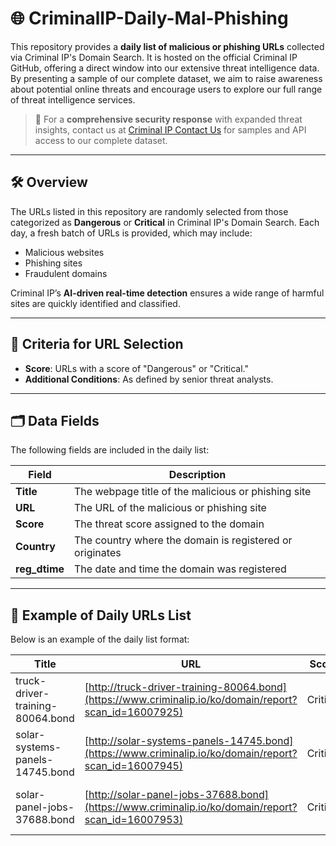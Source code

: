 # 🌐 CriminalIP-Daily-Mal-Phishing

This repository provides a **daily list of malicious or phishing URLs** collected via Criminal IP's Domain Search. It is hosted on the official Criminal IP GitHub, offering a direct window into our extensive threat intelligence data. By presenting a sample of our complete dataset, we aim to raise awareness about potential online threats and encourage users to explore our full range of threat intelligence services.

> 🚨 For a **comprehensive security response** with expanded threat insights, contact us at [Criminal IP Contact Us](https://www.criminalip.io/contact-us) for samples and API access to our complete dataset.

---

## 🛠️ Overview

The URLs listed in this repository are randomly selected from those categorized as **Dangerous** or **Critical** in Criminal IP's Domain Search. Each day, a fresh batch of URLs is provided, which may include:
- Malicious websites
- Phishing sites
- Fraudulent domains

Criminal IP’s **AI-driven real-time detection** ensures a wide range of harmful sites are quickly identified and classified.

---

## 🎯 Criteria for URL Selection

- **Score**: URLs with a score of "Dangerous" or "Critical."
- **Additional Conditions**: As defined by senior threat analysts.

---

## 🗂️ Data Fields

The following fields are included in the daily list:

| **Field**      | **Description**                                             |
|----------------|-------------------------------------------------------------|
| **Title**      | The webpage title of the malicious or phishing site          |
| **URL**        | The URL of the malicious or phishing site                    |
| **Score**      | The threat score assigned to the domain                      |
| **Country**    | The country where the domain is registered or originates     |
| **reg_dtime**  | The date and time the domain was registered                  |

---

## 📅 Example of Daily URLs List

Below is an example of the daily list format:

| **Title**               | **URL**                                                                                                            | **Score**  | **Country**   | **reg_dtime**   |
|-------------------------|--------------------------------------------------------------------------------------------------------------------|------------|---------------|-----------------|
| truck-driver-training-80064.bond | [http://truck-driver-training-80064.bond](https://www.criminalip.io/ko/domain/report?scan_id=16007925) | Critical | US | 2024-10-05 06:05:41 (UTC) |
| solar-systems-panels-14745.bond | [http://solar-systems-panels-14745.bond](https://www.criminalip.io/ko/domain/report?scan_id=16007945) | Critical | US | 2024-10-05 06:08:25 (UTC) |
| solar-panel-jobs-37688.bond | [http://solar-panel-jobs-37688.bond](https://www.criminalip.io/ko/domain/report?scan_id=16007953) | Critical | US | 2024-10-05 06:10:21 (UTC) |
